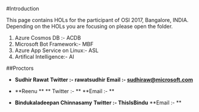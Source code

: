 #Introduction

This page contains HOLs for the participant of OSI 2017, Bangalore, INDIA. Depending on the HOLs you are focusing on please open the folder.

1. Azure Cosmos DB :- ACDB
2. Microsoft Bot Framework:- MBF
3. Azure App Service on Linux:- ASL 
4. Artifical Intelligence:- AI


##Proctors
- **Sudhir Rawat**
  **Twitter :- rawatsudhir**
  **Email :- sudhiraw@microsoft.com**
  
- **Reenu **
  ** Twitter :- **
  **Email :- **
  
- **Bindukaladeepan Chinnasamy**
  **Twitter :- ThisIsBindu**
  **Email :- **
